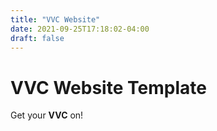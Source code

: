 ```yaml
---
title: "VVC Website"
date: 2021-09-25T17:18:02-04:00
draft: false
---
```


# VVC Website Template

Get your **VVC** on!
